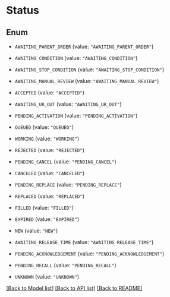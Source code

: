 # Status

## Enum


* `AWAITING_PARENT_ORDER` (value: `"AWAITING_PARENT_ORDER"`)

* `AWAITING_CONDITION` (value: `"AWAITING_CONDITION"`)

* `AWAITING_STOP_CONDITION` (value: `"AWAITING_STOP_CONDITION"`)

* `AWAITING_MANUAL_REVIEW` (value: `"AWAITING_MANUAL_REVIEW"`)

* `ACCEPTED` (value: `"ACCEPTED"`)

* `AWAITING_UR_OUT` (value: `"AWAITING_UR_OUT"`)

* `PENDING_ACTIVATION` (value: `"PENDING_ACTIVATION"`)

* `QUEUED` (value: `"QUEUED"`)

* `WORKING` (value: `"WORKING"`)

* `REJECTED` (value: `"REJECTED"`)

* `PENDING_CANCEL` (value: `"PENDING_CANCEL"`)

* `CANCELED` (value: `"CANCELED"`)

* `PENDING_REPLACE` (value: `"PENDING_REPLACE"`)

* `REPLACED` (value: `"REPLACED"`)

* `FILLED` (value: `"FILLED"`)

* `EXPIRED` (value: `"EXPIRED"`)

* `NEW` (value: `"NEW"`)

* `AWAITING_RELEASE_TIME` (value: `"AWAITING_RELEASE_TIME"`)

* `PENDING_ACKNOWLEDGEMENT` (value: `"PENDING_ACKNOWLEDGEMENT"`)

* `PENDING_RECALL` (value: `"PENDING_RECALL"`)

* `UNKNOWN` (value: `"UNKNOWN"`)


[[Back to Model list]](../README.md#documentation-for-models) [[Back to API list]](../README.md#documentation-for-api-endpoints) [[Back to README]](../README.md)


